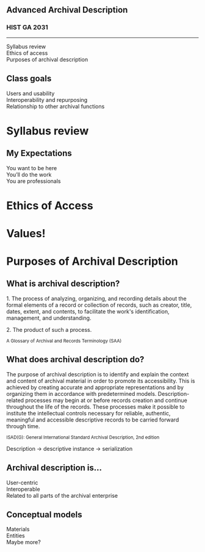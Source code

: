 ## Advanced Archival Description

### HIST GA 2031

* * *

Syllabus review  
Ethics of access  
Purposes of archival description



## Class goals

Users and usability  
Interoperability and repurposing  
Relationship to other archival functions



# Syllabus review



## My Expectations

You want to be here  
You&rsquo;ll do the work  
You are professionals



# Ethics of Access



# Values!



# Purposes of Archival Description



## What is archival description?



1\. The process of analyzing, organizing, and recording details about the formal elements of a record or collection of records, such as creator, title, dates, extent, and contents, to facilitate the work's identification, management, and understanding.

2\. The product of such a process.

<small>A Glossary of Archival and Records Terminology (SAA)</small>



## What does archival description do?



The purpose of archival description is to identify and explain the context and content of archival material in order to promote its accessibility. This is achieved by creating accurate and appropriate representations and by organizing them in accordance with predetermined models. Description-related processes may begin at or before records creation and continue throughout the life of the records. These processes make it possible to institute the intellectual controls necessary for reliable, authentic, meaningful and accessible descriptive records to be carried forward through time.

<small>ISAD(G): General International Standard Archival Description, 2nd edition</small>



Description &rarr; descriptive instance &rarr; serialization



## Archival description is...

User-centric  
Interoperable  
Related to all parts of the archival enterprise



## Conceptual models

Materials  
Entities  
Maybe more?

